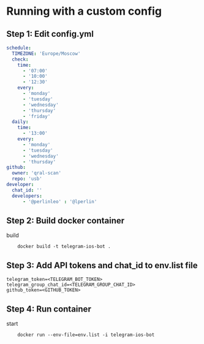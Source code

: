 # Running with a custom config

## Step 1: Edit config.yml

```yaml
schedule:
  TIMEZONE: 'Europe/Moscow'
  check:
    time:
      - '07:00'
      - '10:00'
      - '12:30'
    every:
      - 'monday'
      - 'tuesday'
      - 'wednesday'
      - 'thursday'
      - 'friday'
  daily:
    time:
      - '13:00'
    every:
      - 'monday'
      - 'tuesday'
      - 'wednesday'
      - 'thursday'
github:
  owner: 'qral-scan'
  repo: 'usb'
developer:
  chat_id: ''
  developers:
      - '@perlinleo' : '@lperlin'
```

## Step 2: Build docker container

build
```fish
    docker build -t telegram-ios-bot .
```

## Step 3: Add API tokens and chat_id to env.list file

```
telegram_token=<TELEGRAM_BOT_TOKEN>
telegram_group_chat_id=<TELEGRAM_GROUP_CHAT_ID>
github_token=<GITHUB_TOKEN>
```

## Step 4: Run container

start
```fish
    docker run --env-file=env.list -i telegram-ios-bot
```
